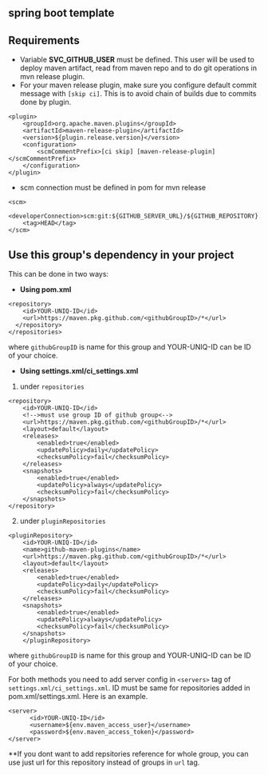 ## spring boot template

## Requirements
* Variable **SVC_GITHUB_USER** must be defined. This user will be used to deploy maven artifact, read from maven repo and to do git operations in mvn release plugin.
* For your maven release plugin, make sure you configure default commit message with `[skip ci]`. This is to avoid chain of builds due to commits done by plugin.
```
<plugin>
    <groupId>org.apache.maven.plugins</groupId>
    <artifactId>maven-release-plugin</artifactId>
    <version>${plugin.release.version}</version>
    <configuration>
        <scmCommentPrefix>[ci skip] [maven-release-plugin]</scmCommentPrefix>
    </configuration>
</plugin>
```
* scm connection must be defined in pom for mvn release
```
<scm>
    <developerConnection>scm:git:${GITHUB_SERVER_URL}/${GITHUB_REPOSITORY}.git</developerConnection>
    <tag>HEAD</tag>
</scm>
```

## Use this group's dependency in your project
This can be done in two ways:
* **Using pom.xml** 
```
<repository>
    <id>YOUR-UNIQ-ID</id>
    <url>https://maven.pkg.github.com/<githubGroupID>/*</url>
  </repository>
</repositories>
```
where `githubGroupID` is name for this group and YOUR-UNIQ-ID can be ID of your choice.

* **Using settings.xml/ci_settings.xml**
1. under `repositories`
```
<repository>
    <id>YOUR-UNIQ-ID</id>
    <!-->must use group ID of github group<-->       
    <url>https://maven.pkg.github.com/<githubGroupID>/*</url>
    <layout>default</layout>
    <releases>
        <enabled>true</enabled>
        <updatePolicy>daily</updatePolicy>
        <checksumPolicy>fail</checksumPolicy>
    </releases>
    <snapshots>
        <enabled>true</enabled>
        <updatePolicy>always</updatePolicy>
        <checksumPolicy>fail</checksumPolicy>
    </snapshots>
</repository>
```
2. under `pluginRepositories`
```
<pluginRepository>
    <id>YOUR-UNIQ-ID</id> 
    <name>github-maven-plugins</name>
    <url>https://maven.pkg.github.com/<githubGroupID>/*</url>
    <layout>default</layout>
    <releases>
        <enabled>true</enabled>
        <updatePolicy>daily</updatePolicy>
        <checksumPolicy>fail</checksumPolicy>
    </releases>
    <snapshots>
        <enabled>true</enabled>
        <updatePolicy>always</updatePolicy>
        <checksumPolicy>fail</checksumPolicy>
    </snapshots>
    </pluginRepository>
```

where `githubGroupID` is name for this group and YOUR-UNIQ-ID can be ID of your choice.

For both methods you need to add server config in `<servers>` tag of `settings.xml/ci_settings.xml`.
ID must be same for repositories added in pom.xml/settings.xml.
Here is an example.
```
<server>
      <id>YOUR-UNIQ-ID</id>
      <username>${env.maven_access_user}</username>
      <password>${env.maven_access_token}</password>
</server>
```
**If you dont want to add repsitories reference for whole group, you can use just url for this repository instead of groups in `url` tag.
